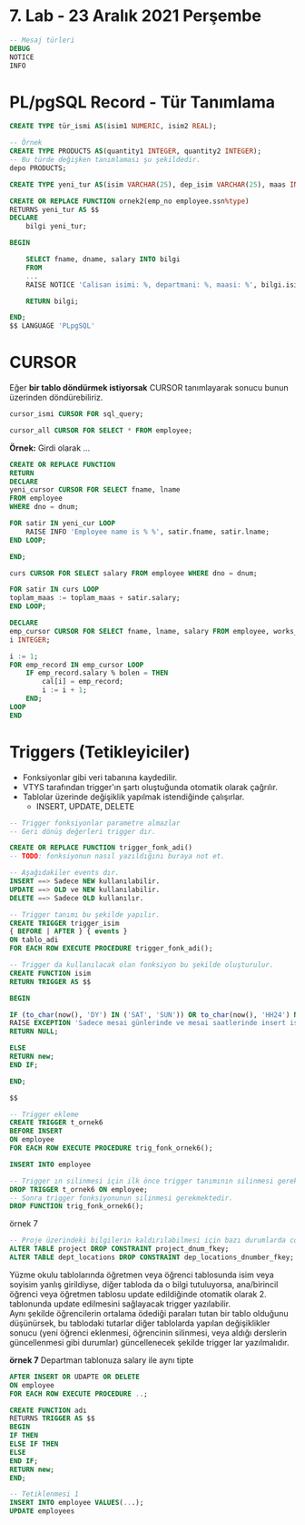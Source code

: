 # 7. Lab - 23 Aralık 2021 Perşembe

```SQL
-- Mesaj türleri
DEBUG
NOTICE
INFO
```

# PL/pgSQL Record - Tür Tanımlama

```SQL
CREATE TYPE tür_ismi AS(isim1 NUMERIC, isim2 REAL);

-- Örnek
CREATE TYPE PRODUCTS AS(quantity1 INTEGER, quantity2 INTEGER);
-- Bu türde değişken tanımlaması şu şekildedir.
depo PRODUCTS;
```

```SQL
CREATE TYPE yeni_tur AS(isim VARCHAR(25), dep_isim VARCHAR(25), maas INTEGER);

CREATE OR REPLACE FUNCTION ornek2(emp_no employee.ssn%type)
RETURNS yeni_tur AS $$
DECLARE
    bilgi yeni_tur;

BEGIN

    SELECT fname, dname, salary INTO bilgi
    FROM
    ...     
    RAISE NOTICE 'Calisan isimi: %, departmani: %, maasi: %', bilgi.isim, bilgi.dep_isim, bilgi.maas;

    RETURN bilgi;

END;
$$ LANGUAGE 'PLpgSQL'
```

# CURSOR
Eğer **bir tablo döndürmek istiyorsak** CURSOR tanımlayarak sonucu bunun üzerinden döndürebiliriz.

```SQL
cursor_ismi CURSOR FOR sql_query;

cursor_all CURSOR FOR SELECT * FROM employee;
```

**Örnek:** Girdi olarak ... 

```SQL
CREATE OR REPLACE FUNCTION
RETURN
DECLARE
yeni_cursor CURSOR FOR SELECT fname, lname
FROM employee
WHERE dno = dnum;

FOR satir IN yeni_cur LOOP
    RAISE INFO 'Employee name is % %', satir.fname, satir.lname;
END LOOP;

END;
```

```SQL
curs CURSOR FOR SELECT salary FROM employee WHERE dno = dnum;

FOR satir IN curs LOOP
toplam_maas := toplam_maas + satir.salary;
END LOOP;
```

```SQL
DECLARE
emp_cursor CURSOR FOR SELECT fname, lname, salary FROM employee, works_on WHERE ssn = essn AND pno = pnum;
i INTEGER;

i := 1;
FOR emp_record IN emp_cursor LOOP
    IF emp_record.salary % bolen = THEN
        cal[i] = emp_record;
        i := i + 1;
    END;
LOOP
END
```

# Triggers (Tetikleyiciler)

* Fonksiyonlar gibi veri tabanına kaydedilir.
* VTYS tarafından trigger'ın şartı oluştuğunda otomatik olarak çağrılır.
* Tablolar üzerinde değişiklik yapılmak istendiğinde çalışırlar.
  * INSERT, UPDATE, DELETE

```SQL
-- Trigger fonksiyonlar parametre almazlar
-- Geri dönüş değerleri trigger dır.

CREATE OR REPLACE FUNCTION trigger_fonk_adi()
-- TODO: fonksiyonun nasıl yazıldığını buraya not et.

-- Aşağıdakiler events dır.
INSERT ==> Sadece NEW kullanılabilir.
UPDATE ==> OLD ve NEW kullanılabilir.
DELETE ==> Sadece OLD kullanılır.
```

```SQL
-- Trigger tanımı bu şekilde yapılır.
CREATE TRIGGER trigger_isim
{ BEFORE | AFTER } { events }
ON tablo_adi
FOR EACH ROW EXECUTE PROCEDURE trigger_fonk_adi();

-- Trigger da kullanılacak olan fonksiyon bu şekilde oluşturulur.
CREATE FUNCTION isim
RETURN TRIGGER AS $$

BEGIN

IF (to_char(now(), 'DY') IN ('SAT', 'SUN')) OR to_char(now(), 'HH24') NOT BETWEEN '08' AND '18') THEN
RAISE EXCEPTION 'Sadece mesai günlerinde ve mesai saatlerinde insert islemi yapabilirsiniz.'
RETURN NULL;

ELSE
RETURN new;
END IF;

END;

$$

```


```SQL
-- Trigger ekleme
CREATE TRIGGER t_ornek6
BEFORE INSERT
ON employee
FOR EACH ROW EXECUTE PROCEDURE trig_fonk_ornek6();

INSERT INTO employee

-- Trigger ın silinmesi için ilk önce trigger tanımının silinmesi gerekiyor.
DROP TRIGGER t_ornek6 ON employee;
-- Sonra trigger fonksiyonunun silinmesi gerekmektedir.
DROP FUNCTION trig_fonk_ornek6();
```

örnek 7
```SQL
-- Proje üzerindeki bilgilerin kaldırılabilmesi için bazı durumlarda constraint lerinde kaldırılması gerekmektedir. Bunu aşağıdaki gibi yapabiliriz.
ALTER TABLE project DROP CONSTRAINT project_dnum_fkey;
ALTER TABLE dept_locations DROP CONSTRAINT dep_locations_dnumber_fkey;
```

Yüzme okulu tablolarında öğretmen veya öğrenci tablosunda isim veya soyisim yanlış girildiyse, diğer tabloda da o bilgi tutuluyorsa, ana/birincil öğrenci veya öğretmen tablosu update edildiğinde otomatik olarak 2. tablonunda update edilmesini sağlayacak trigger yazılabilir.  
Aynı şekilde öğrencilerin ortalama ödediği paraları tutan bir tablo olduğunu düşünürsek, bu tablodaki tutarlar diğer tablolarda yapılan değişiklikler sonucu (yeni öğrenci eklenmesi, öğrencinin silinmesi, veya aldığı derslerin güncellenmesi gibi durumlar) güncellenecek şekilde trigger lar yazılmalıdır.  

**örnek 7** Departman tablonuza salary ile aynı tipte 

```SQL
AFTER INSERT OR UDAPTE OR DELETE
ON employee
FOR EACH ROW EXECUTE PROCEDURE ..;

CREATE FUNCTION adı
RETURNS TRIGGER AS $$
BEGIN
IF THEN
ELSE IF THEN
ELSE
END IF;
RETURN new;
END;

-- Tetiklenmesi 1
INSERT INTO employee VALUES(...);
UPDATE employees
```
